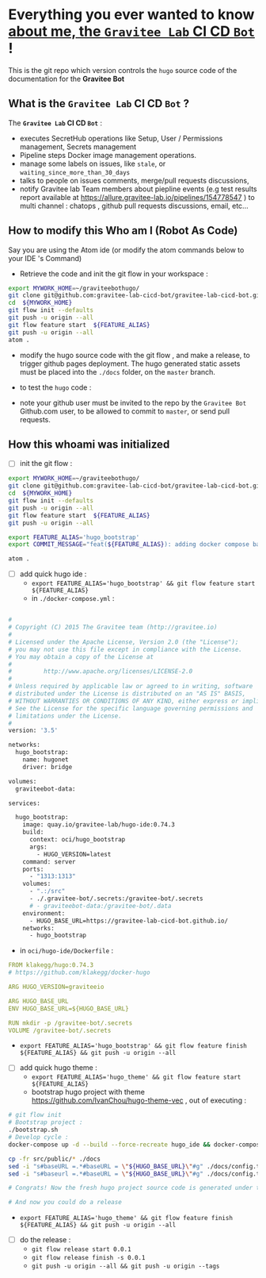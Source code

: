 # Everything you ever wanted to know [about me, the `Gravitee Lab` CI CD `Bot`](https://github.com/gravitee-lab-cicd-bot) !

This is the git repo which version controls the `hugo` source code of the documentation for the **Gravitee Bot**

## What is the `Gravitee Lab` CI CD `Bot` ?

The **`Gravitee Lab` CI CD `Bot`**  :

* executes SecretHub operations like Setup, User / Permissions management, Secrets management
* Pipeline steps Docker image management operations.
* manage some labels on issues, like `stale`, or `waiting_since_more_than_30_days`
* talks to people on issues comments, merge/pull requests discussions,
* notify Gravitee lab Team members about piepline events (e.g test results report available at https://allure.gravitee-lab.io/pipelines/154778547 ) to multi channel : chatops , github pull requests discussions, email, etc...


## How to modify this Who am I (Robot As Code)

Say you are using the Atom ide (or modify the atom commands below to your IDE 's Command)

* Retrieve the code and init the git flow in your workspace :

```bash
export MYWORK_HOME=~/graviteebothugo/
git clone git@github.com:gravitee-lab-cicd-bot/gravitee-lab-cicd-bot.github.io.git ${MYWORK_HOME}
cd  ${MYWORK_HOME}
git flow init --defaults
git push -u origin --all
git flow feature start  ${FEATURE_ALIAS}
git push -u origin --all
atom .
```

* modify the hugo source code with the git flow , and make a release, to trigger github pages deployment. The hugo generated static assets must be placed into the `./docs` folder, on the `master` branch.
* to test the `hugo` code :



* note your github user must be invited to the repo by the `Gravitee Bot` Github.com user, to be allowed to commit to `master`, or send pull requests.

## How this whoami was initialized

* [ ] init the git flow :

```bash
export MYWORK_HOME=~/graviteebothugo/
git clone git@github.com:gravitee-lab-cicd-bot/gravitee-lab-cicd-bot.github.io.git ${MYWORK_HOME}
cd  ${MYWORK_HOME}
git flow init --defaults
git push -u origin --all
git flow feature start  ${FEATURE_ALIAS}
git push -u origin --all

export FEATURE_ALIAS='hugo_bootstrap'
export COMMIT_MESSAGE="feat(${FEATURE_ALIAS}): adding docker compose based hugo ide as required by #1"

atom .

```


* [ ] add quick hugo ide :
  * `export FEATURE_ALIAS='hugo_bootstrap' && git flow feature start  ${FEATURE_ALIAS}`
  * in `./docker-compose.yml` :

```bash

#
# Copyright (C) 2015 The Gravitee team (http://gravitee.io)
#
# Licensed under the Apache License, Version 2.0 (the "License");
# you may not use this file except in compliance with the License.
# You may obtain a copy of the License at
#
#         http://www.apache.org/licenses/LICENSE-2.0
#
# Unless required by applicable law or agreed to in writing, software
# distributed under the License is distributed on an "AS IS" BASIS,
# WITHOUT WARRANTIES OR CONDITIONS OF ANY KIND, either express or implied.
# See the License for the specific language governing permissions and
# limitations under the License.
#
version: '3.5'

networks:
  hugo_bootstrap:
    name: hugonet
    driver: bridge

volumes:
  graviteebot-data:

services:

  hugo_bootstrap:
    image: quay.io/gravitee-lab/hugo-ide:0.74.3
    build:
      context: oci/hugo_bootstrap
      args:
        - HUGO_VERSION=latest
    command: server
    ports:
      - "1313:1313"
    volumes:
      - ".:/src"
      - ./.gravitee-bot/.secrets:/gravitee-bot/.secrets
      # - graviteebot-data:/gravitee-bot/.data
    environment:
      - HUGO_BASE_URL=https://gravitee-lab-cicd-bot.github.io/
    networks:
      - hugo_bootstrap
```
  * in `oci/hugo-ide/Dockerfile` :

```Yaml
FROM klakegg/hugo:0.74.3
# https://github.com/klakegg/docker-hugo

ARG HUGO_VERSION=graviteeio

ARG HUGO_BASE_URL
ENV HUGO_BASE_URL=${HUGO_BASE_URL}

RUN mkdir -p /gravitee-bot/.secrets
VOLUME /gravitee-bot/.secrets

```
  * `export FEATURE_ALIAS='hugo_bootstrap' && git flow feature finish  ${FEATURE_ALIAS} && git push -u origin --all`
* [ ] add quick hugo theme :
  * `export FEATURE_ALIAS='hugo_theme' && git flow feature start  ${FEATURE_ALIAS}`
  * bootstrap hugo project with theme https://github.com/IvanChou/hugo-theme-vec , out of executing :

```bash
# git flow init
# Bootstrap project :
./bootstrap.sh
# Develop cycle :
docker-compose up -d --build --force-recreate hugo_ide && docker-compose logs -f hugo_ide

cp -fr src/public/* ./docs
sed -i "s#baseURL =.*#baseURL = \"${HUGO_BASE_URL}\"#g" ./docs/config.toml
sed -i "s#baseurl =.*#baseURL = \"${HUGO_BASE_URL}\"#g" ./docs/config.toml

# Congrats! Now the fresh hugo project source code is generated under the [src/] folder, and your site runing at

# And now you could do a release
```

  * `export FEATURE_ALIAS='hugo_theme' && git flow feature finish  ${FEATURE_ALIAS} && git push -u origin --all`
* [ ] do the release :
  * `git flow release start 0.0.1`
  * `git flow release finish -s 0.0.1`
  * `git push -u origin --all && git push -u origin --tags`
